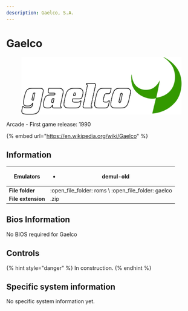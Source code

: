 ```yaml
---
description: Gaelco, S.A.
---
```


# Gaelco

<figure><img src="https://raw.githubusercontent.com/fabricecaruso/es-theme-carbon/52ff37c9e265587d006945a2ba695b5a962b3a3d/art/logos/gaelco.svg" alt=""><figcaption></figcaption></figure>

Arcade - First game release: 1990

{% embed url="https://en.wikipedia.org/wiki/Gaelco" %}

## Information

| **Emulators**      | <ul><li>demul-old</li></ul>                             |
| ------------------ | ------------------------------------------------------- |
| **File folder**    | :open\_file\_folder: roms \ :open\_file\_folder: gaelco |
| **File extension** | .zip                                                    |

## Bios Information

No BIOS required for Gaelco

## Controls

{% hint style="danger" %}
In construction.
{% endhint %}

## Specific system information

No specific system information yet.
